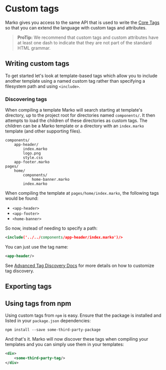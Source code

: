 # Custom tags

Marko gives you access to the same API that is used to write the [Core Tags]() so that you can extend the language with custom tags and attributes.

> **ProTip:** We recommend that custom tags and custom attributes have at least one dash to indicate that they are not part of the standard HTML grammar.

## Writing custom tags

To get started let's look at template-based tags which allow you to include another template using a named custom tag rather than specifying a filesystem path and using `<include>`.

### Discovering tags

When compiling a template Marko will search starting at template's directory, up to the project root for directories named `components/`. It then attempts to load the children of these directories as custom tags.  The children can be a Marko template or a directory with an `index.marko` template (and other supporting files).

```dir
components/
    app-header/
        index.marko
        logo.png
        style.css
    app-footer.marko
pages/
    home/
        components/
            home-banner.marko
        index.marko
```

When compiling the template at `pages/home/index.marko`, the following tags would be found:

- `<app-header>`
- `<app-footer>`
- `<home-banner>`

So now, instead of needing to specify a path:

```xml
<include('../../components/app-header/index.marko')/>
```

You can just use the tag name:
```xml
<app-header/>
```

See [Advanced Tag Discovery Docs]() for more details on how to customize tag discovery.

## Exporting tags

## Using tags from npm

Using custom tags from `npm` is easy.  Ensure that the package is installed and listed in your `package.json` dependencies:

```
npm install --save some-third-party-package
```

And that's it.  Marko will now discover these tags when compiling your templates and you can simply use them in your templates:

```xml
<div>
    <some-third-party-tag/>
</div>
```